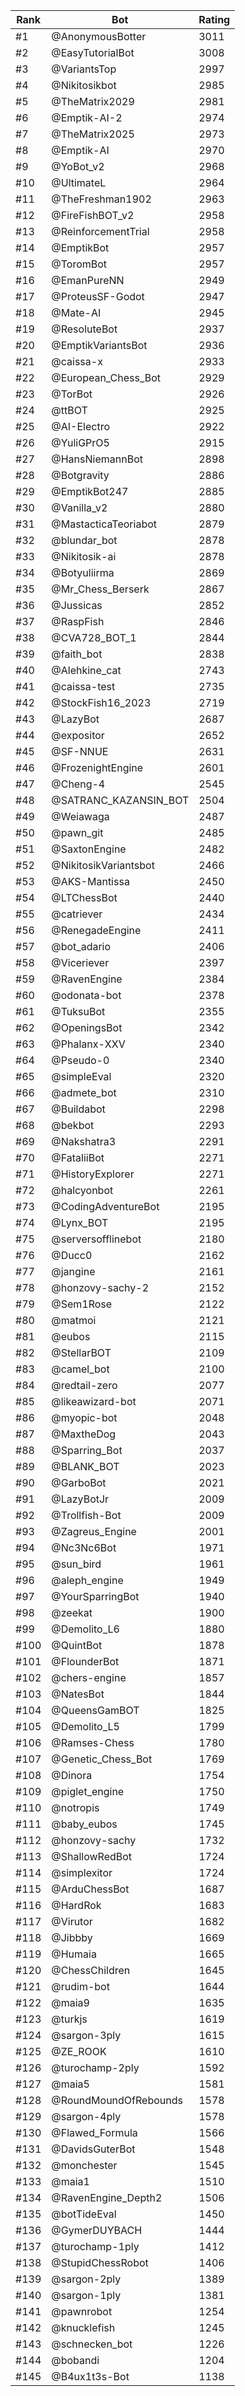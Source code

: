 Rank|Bot|Rating
---|---|---
#1|@AnonymousBotter|3011
#2|@EasyTutorialBot|3008
#3|@VariantsTop|2997
#4|@Nikitosikbot|2985
#5|@TheMatrix2029|2981
#6|@Emptik-AI-2|2974
#7|@TheMatrix2025|2973
#8|@Emptik-AI|2970
#9|@YoBot_v2|2968
#10|@UltimateL|2964
#11|@TheFreshman1902|2963
#12|@FireFishBOT_v2|2958
#13|@ReinforcementTrial|2958
#14|@EmptikBot|2957
#15|@ToromBot|2957
#16|@EmanPureNN|2949
#17|@ProteusSF-Godot|2947
#18|@Mate-AI|2945
#19|@ResoluteBot|2937
#20|@EmptikVariantsBot|2936
#21|@caissa-x|2933
#22|@European_Chess_Bot|2929
#23|@TorBot|2926
#24|@ttBOT|2925
#25|@AI-Electro|2922
#26|@YuliGPrO5|2915
#27|@HansNiemannBot|2898
#28|@Botgravity|2886
#29|@EmptikBot247|2885
#30|@Vanilla_v2|2880
#31|@MastacticaTeoriabot|2879
#32|@blundar_bot|2878
#33|@Nikitosik-ai|2878
#34|@Botyuliirma|2869
#35|@Mr_Chess_Berserk|2867
#36|@Jussicas|2852
#37|@RaspFish|2846
#38|@CVA728_BOT_1|2844
#39|@faith_bot|2838
#40|@Alehkine_cat|2743
#41|@caissa-test|2735
#42|@StockFish16_2023|2719
#43|@LazyBot|2687
#44|@expositor|2652
#45|@SF-NNUE|2631
#46|@FrozenightEngine|2601
#47|@Cheng-4|2545
#48|@SATRANC_KAZANSIN_BOT|2504
#49|@Weiawaga|2487
#50|@pawn_git|2485
#51|@SaxtonEngine|2482
#52|@NikitosikVariantsbot|2466
#53|@AKS-Mantissa|2450
#54|@LTChessBot|2440
#55|@catriever|2434
#56|@RenegadeEngine|2411
#57|@bot_adario|2406
#58|@Viceriever|2397
#59|@RavenEngine|2384
#60|@odonata-bot|2378
#61|@TuksuBot|2355
#62|@OpeningsBot|2342
#63|@Phalanx-XXV|2340
#64|@Pseudo-0|2340
#65|@simpleEval|2320
#66|@admete_bot|2310
#67|@Buildabot|2298
#68|@bekbot|2293
#69|@Nakshatra3|2291
#70|@FataliiBot|2271
#71|@HistoryExplorer|2271
#72|@halcyonbot|2261
#73|@CodingAdventureBot|2195
#74|@Lynx_BOT|2195
#75|@serversofflinebot|2180
#76|@Ducc0|2162
#77|@jangine|2161
#78|@honzovy-sachy-2|2152
#79|@Sem1Rose|2122
#80|@matmoi|2121
#81|@eubos|2115
#82|@StellarBOT|2109
#83|@camel_bot|2100
#84|@redtail-zero|2077
#85|@likeawizard-bot|2071
#86|@myopic-bot|2048
#87|@MaxtheDog|2043
#88|@Sparring_Bot|2037
#89|@BLANK_BOT|2023
#90|@GarboBot|2021
#91|@LazyBotJr|2009
#92|@Trollfish-Bot|2009
#93|@Zagreus_Engine|2001
#94|@Nc3Nc6Bot|1971
#95|@sun_bird|1961
#96|@aleph_engine|1949
#97|@YourSparringBot|1940
#98|@zeekat|1900
#99|@Demolito_L6|1880
#100|@QuintBot|1878
#101|@FlounderBot|1871
#102|@chers-engine|1857
#103|@NatesBot|1844
#104|@QueensGamBOT|1825
#105|@Demolito_L5|1799
#106|@Ramses-Chess|1780
#107|@Genetic_Chess_Bot|1769
#108|@Dinora|1754
#109|@piglet_engine|1750
#110|@notropis|1749
#111|@baby_eubos|1745
#112|@honzovy-sachy|1732
#113|@ShallowRedBot|1724
#114|@simplexitor|1724
#115|@ArduChessBot|1687
#116|@HardRok|1683
#117|@Virutor|1682
#118|@Jibbby|1669
#119|@Humaia|1665
#120|@ChessChildren|1645
#121|@rudim-bot|1644
#122|@maia9|1635
#123|@turkjs|1619
#124|@sargon-3ply|1615
#125|@ZE_ROOK|1610
#126|@turochamp-2ply|1592
#127|@maia5|1581
#128|@RoundMoundOfRebounds|1578
#129|@sargon-4ply|1578
#130|@Flawed_Formula|1566
#131|@DavidsGuterBot|1548
#132|@monchester|1545
#133|@maia1|1510
#134|@RavenEngine_Depth2|1506
#135|@botTideEval|1450
#136|@GymerDUYBACH|1444
#137|@turochamp-1ply|1412
#138|@StupidChessRobot|1406
#139|@sargon-2ply|1389
#140|@sargon-1ply|1381
#141|@pawnrobot|1254
#142|@knucklefish|1245
#143|@schnecken_bot|1226
#144|@bobandi|1204
#145|@B4ux1t3s-Bot|1138
